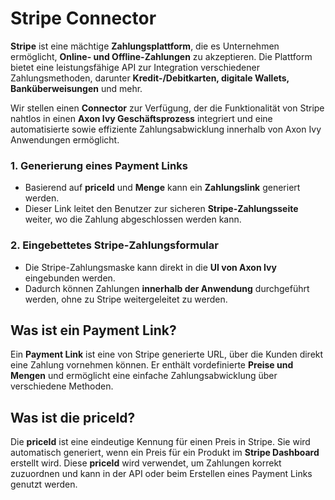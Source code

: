 # Stripe Connector

**Stripe** ist eine mächtige **Zahlungsplattform**, die es Unternehmen ermöglicht, **Online- und Offline-Zahlungen** zu akzeptieren. Die Plattform bietet eine leistungsfähige API zur Integration verschiedener Zahlungsmethoden, darunter **Kredit-/Debitkarten, digitale Wallets, Banküberweisungen** und mehr.

Wir stellen einen **Connector** zur Verfügung, der die Funktionalität von Stripe nahtlos in einen **Axon Ivy Geschäftsprozess** integriert und eine automatisierte sowie effiziente Zahlungsabwicklung innerhalb von Axon Ivy Anwendungen ermöglicht.


### 1. Generierung eines Payment Links
 * Basierend auf **priceId** und **Menge** kann ein **Zahlungslink** generiert werden.
 * Dieser Link leitet den Benutzer zur sicheren **Stripe-Zahlungsseite** weiter, wo die Zahlung abgeschlossen werden kann.

### 2. Eingebettetes Stripe-Zahlungsformular
 * Die Stripe-Zahlungsmaske kann direkt in die **UI von Axon Ivy** eingebunden werden.
 * Dadurch können Zahlungen **innerhalb der Anwendung** durchgeführt werden, ohne zu Stripe weitergeleitet zu werden.


## Was ist ein Payment Link?
Ein **Payment Link** ist eine von Stripe generierte URL, über die Kunden direkt eine Zahlung vornehmen können. Er enthält vordefinierte **Preise und Mengen** und ermöglicht eine einfache Zahlungsabwicklung über verschiedene Methoden.


## Was ist die priceId?
Die **priceId** ist eine eindeutige Kennung für einen Preis in Stripe. Sie wird automatisch generiert, wenn ein Preis für ein Produkt im **Stripe Dashboard** erstellt wird. Diese **priceId** wird verwendet, um Zahlungen korrekt zuzuordnen und kann in der API oder beim Erstellen eines Payment Links genutzt werden.  

